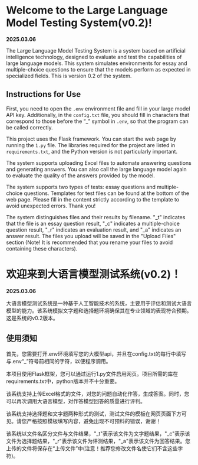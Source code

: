 # Welcome to the Large Language Model Testing System(v0.2)!

**2025.03.06**

The Large Language Model Testing System is a system based on artificial intelligence technology, designed to evaluate and test the capabilities of large language models. This system simulates environments for essay and multiple-choice questions to ensure that the models perform as expected in specialized fields. This is version 0.2 of the system.

## Instructions for Use

First, you need to open the `.env` environment file and fill in your large model API key. Additionally, in the `config.txt` file, you should fill in characters that correspond to those before the “_” symbol in `.env`, so that the program can be called correctly.

This project uses the Flask framework. You can start the web page by running the `1.py` file. The libraries required for the project are listed in `requirements.txt`, and the Python version is not particularly important.

The system supports uploading Excel files to automate answering questions and generating answers. You can also call the large language model again to evaluate the quality of the answers provided by the model.

The system supports two types of tests: essay questions and multiple-choice questions. Templates for test files can be found at the bottom of the web page. Please fill in the content strictly according to the template to avoid unexpected errors. Thank you!

The system distinguishes files and their results by filename. "_t" indicates that the file is an essay question result, "_c" indicates a multiple-choice question result, "_r" indicates an evaluation result, and "_a" indicates an answer result. The files you upload will be saved in the "Upload Files" section (Note! It is recommended that you rename your files to avoid containing these characters).
# 欢迎来到大语言模型测试系统(v0.2)！

**2025.03.06**

大语言模型测试系统‌是一种基于人工智能技术的系统，主要用于评估和测试大语言模型的能力。该系统模拟文字题和选择题环境确保其在专业领域的表现符合预期。这是系统的v0.2版本。
  
## 使用须知

首先，您需要打开.env环境填写您的大模型api，并且在config.txt的每行中填写与.env“_”符号前相同的字符，以便程序调用。

本项目使用Flask框架，您可以通过运行1.py文件启用网页。项目所需的库在requirements.txt中，python版本并不十分重要。

该系统支持上传Excel格式的文件，对您的问题自动化作答，生成答案。同时，您可以再次调用大语言模型，对作答模型回答的质量进行评判。

该系统支持选择题和文字题两种形式的测试，测试文件的模板在网页页面下方可见。请您严格按照模板填写内容，避免出现不可预料的错误，谢谢！

该系统以文件名区分文件与文件结果，"_t"表示该文件为文字题结果，"_c"表示该文件为选择题结果，"_r"表示该文件为评测结果，"_a"表示该文件为回答结果。您上传的文件将保存在“上传文件”中(注意！推荐您修改文件名使它们不含这些字符)。
